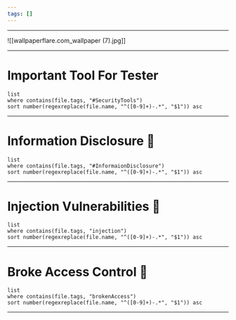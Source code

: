 ```yaml
---
tags: []
---
```

  ---

![[wallpaperflare.com_wallpaper (7).jpg]]

---
# Important Tool For Tester

```dataview
list
where contains(file.tags, "#SecurityTools")
sort number(regexreplace(file.name, "^([0-9]+)-.*", "$1")) asc
```



---
# Information Disclosure 🔎

```dataview
list
where contains(file.tags, "#InformaionDisclosure")
sort number(regexreplace(file.name, "^([0-9]+)-.*", "$1")) asc
```
---
# Injection Vulnerabilities 💉

```dataview
list
where contains(file.tags, "injection")
sort number(regexreplace(file.name, "^([0-9]+)-.*", "$1")) asc
```
---
# Broke Access Control 🦾

```dataview
list
where contains(file.tags, "brokenAccess")
sort number(regexreplace(file.name, "^([0-9]+)-.*", "$1")) asc
```

---
